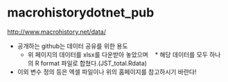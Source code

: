 # macrohistorydotnet_pub
http://www.macrohistory.net/data/

* 공개하는 github는 데이터 공유를 위한 용도
    * 위 페이지의 데이터를 xlsx를 다운받아 놓았으며 
    * 해당 데이터를 모두 하나의 R format 파일로 합쳤다.(JST_total.Rdata) 
 * 이외 변수 정의 등은 엑셀 파일이나 위의 홈페이지를 참고하시기 바란다! 
